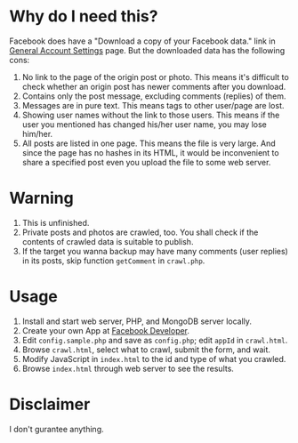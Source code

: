 # Why do I need this?
Facebook does have a "Download a copy of your Facebook data." link in [General Account Settings](https://www.facebook.com/settings?tab=account) page. But the downloaded data has the following cons:

1. No link to the page of the origin post or photo. This means it's difficult to check whether an origin post has newer comments after you download.
2. Contains only the post message, excluding comments (replies) of them.
4. Messages are in pure text. This means tags to other user/page are lost.
5. Showing user names without the link to those users. This means if the user you mentioned has changed his/her user name, you may lose him/her.
6. All posts are listed in one page. This means the file is very large. And since the page has no hashes in its HTML, it would be inconvenient to share a specified post even you upload the file to some web server.

# Warning
1. This is unfinished.
2. Private posts and photos are crawled, too. You shall check if the contents of crawled data is suitable to publish.
3. If the target you wanna backup may have many comments (user replies) in its posts, skip function `getComment` in `crawl.php`.

# Usage
1. Install and start web server, PHP, and MongoDB server locally.
2. Create your own App at [Facebook Developer](https://developers.facebook.com/).
3. Edit `config.sample.php` and save as `config.php`; edit `appId` in `crawl.html`.
4. Browse `crawl.html`, select what to crawl, submit the form, and wait.
5. Modify JavaScript in `index.html` to the id and type of what you crawled.
6. Browse `index.html` through web server to see the results.

# Disclaimer
I don't gurantee anything.
